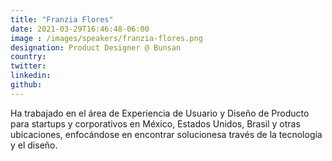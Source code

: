 ```yaml
---
title: "Franzia Flores"
date: 2021-03-29T16:46:48-06:00
image : /images/speakers/franzia-flores.png
designation: Product Designer @ Bunsan
country: 
twitter: 
linkedin: 
github: 
---
```


Ha trabajado en el área de Experiencia de Usuario y Diseño de Producto para startups y corporativos en México, Estados Unidos, Brasil y otras ubicaciones, enfocándose en encontrar solucionesa través de la tecnología y el diseño.